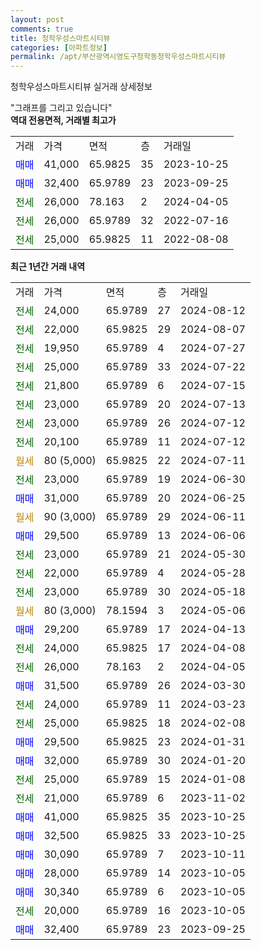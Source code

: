 ```yaml
---
layout: post
comments: true
title: 청학우성스마트시티뷰
categories: [아파트정보]
permalink: /apt/부산광역시영도구청학동청학우성스마트시티뷰
---
```


청학우성스마트시티뷰 실거래 상세정보

<script type="text/javascript">
  google.charts.load('current', {'packages':['line', 'corechart']});
  google.charts.setOnLoadCallback(drawChart);

  function drawChart() {
    var data = new google.visualization.DataTable();
    data.addColumn('date', '거래일');
    data.addColumn('number', "매매");
    data.addColumn('number', "전세");
    data.addColumn('number', "전매");

    data.addRows([[new Date(Date.parse("2024-08-12")), null, 24000, null], [new Date(Date.parse("2024-08-07")), null, 22000, null], [new Date(Date.parse("2024-07-27")), null, 19950, null], [new Date(Date.parse("2024-07-22")), null, 25000, null], [new Date(Date.parse("2024-07-15")), null, 21800, null], [new Date(Date.parse("2024-07-13")), null, 23000, null], [new Date(Date.parse("2024-07-12")), null, 23000, null], [new Date(Date.parse("2024-07-12")), null, 20100, null], [new Date(Date.parse("2024-07-11")), null, null, null], [new Date(Date.parse("2024-06-30")), null, 23000, null], [new Date(Date.parse("2024-06-25")), 31000, null, null], [new Date(Date.parse("2024-06-11")), null, null, null], [new Date(Date.parse("2024-06-06")), 29500, null, null], [new Date(Date.parse("2024-05-30")), null, 23000, null], [new Date(Date.parse("2024-05-28")), null, 22000, null], [new Date(Date.parse("2024-05-18")), null, 23000, null], [new Date(Date.parse("2024-05-06")), null, null, null], [new Date(Date.parse("2024-04-13")), 29200, null, null], [new Date(Date.parse("2024-04-08")), null, 24000, null], [new Date(Date.parse("2024-04-05")), null, 26000, null], [new Date(Date.parse("2024-03-30")), 31500, null, null], [new Date(Date.parse("2024-03-23")), null, 24000, null], [new Date(Date.parse("2024-02-08")), null, 25000, null], [new Date(Date.parse("2024-01-31")), 29500, null, null], [new Date(Date.parse("2024-01-20")), 32000, null, null], [new Date(Date.parse("2024-01-08")), null, 25000, null], [new Date(Date.parse("2023-11-02")), null, 21000, null], [new Date(Date.parse("2023-10-25")), 41000, null, null], [new Date(Date.parse("2023-10-25")), 32500, null, null], [new Date(Date.parse("2023-10-11")), 30090, null, null], [new Date(Date.parse("2023-10-05")), 28000, null, null], [new Date(Date.parse("2023-10-05")), 30340, null, null], [new Date(Date.parse("2023-10-05")), null, 20000, null], [new Date(Date.parse("2023-09-25")), 32400, null, null]]);

    var options = {
      hAxis: {
        format: 'yyyy/MM/dd'
      },    
      lineWidth: 0,
      pointsVisible: true,    
      title: '최근 1년간 유형별 실거래가 분포',
      legend: { position: 'bottom' }
    };

    var formatter = new google.visualization.NumberFormat({pattern:'###,###'} );
    formatter.format(data, 1);
    formatter.format(data, 2);
    
    setTimeout(function() {
        var chart = new google.visualization.LineChart(document.getElementById('columnchart_material'));
        chart.draw(data, (options));
        document.getElementById('loading').style.display = 'none';
    }, 200);
  }
</script>


<div id="loading" style="z-index:20; display: block; margin-left: 0px">"그래프를 그리고 있습니다"</div>
<div id="columnchart_material" style="width: 95%; margin-left: 0px; display: block"></div>
<!-- contents start -->
<b>역대 전용면적, 거래별 최고가</b>
<table class="sortable">
    <tr>
      <td>거래</td>
      <td>가격</td>
      <td>면적</td>
      <td>층</td>
      <td>거래일</td>
    </tr>
        <tr>
          <td><a style="color: blue">매매</a></td>
          <td>41,000</td>
          <td>65.9825</td>
          <td>35</td>
          <td>2023-10-25</td>
        </tr>            <tr>
          <td><a style="color: blue">매매</a></td>
          <td>32,400</td>
          <td>65.9789</td>
          <td>23</td>
          <td>2023-09-25</td>
        </tr>        
        <tr>
              <td><a style="color: darkgreen">전세</a></td>
              <td>26,000</td>
              <td>78.163</td>
              <td>2</td>
              <td>2024-04-05</td>
            </tr>            <tr>
              <td><a style="color: darkgreen">전세</a></td>
              <td>26,000</td>
              <td>65.9789</td>
              <td>32</td>
              <td>2022-07-16</td>
            </tr>            <tr>
              <td><a style="color: darkgreen">전세</a></td>
              <td>25,000</td>
              <td>65.9825</td>
              <td>11</td>
              <td>2022-08-08</td>
            </tr>        
    
</table>

<b>최근 1년간 거래 내역</b>

<table class="sortable">
    <tr>
      <td>거래</td>
      <td>가격</td>
      <td>면적</td>
      <td>층</td>
      <td>거래일</td>
    </tr>
    <tr>
      <td><a style="color: darkgreen">전세</a></td>
      <td>24,000</td>
      <td>65.9789</td>
      <td>27</td>
      <td>2024-08-12</td>
    </tr>          <tr>
      <td><a style="color: darkgreen">전세</a></td>
      <td>22,000</td>
      <td>65.9825</td>
      <td>29</td>
      <td>2024-08-07</td>
    </tr>          <tr>
      <td><a style="color: darkgreen">전세</a></td>
      <td>19,950</td>
      <td>65.9789</td>
      <td>4</td>
      <td>2024-07-27</td>
    </tr>          <tr>
      <td><a style="color: darkgreen">전세</a></td>
      <td>25,000</td>
      <td>65.9789</td>
      <td>33</td>
      <td>2024-07-22</td>
    </tr>          <tr>
      <td><a style="color: darkgreen">전세</a></td>
      <td>21,800</td>
      <td>65.9789</td>
      <td>6</td>
      <td>2024-07-15</td>
    </tr>          <tr>
      <td><a style="color: darkgreen">전세</a></td>
      <td>23,000</td>
      <td>65.9789</td>
      <td>20</td>
      <td>2024-07-13</td>
    </tr>          <tr>
      <td><a style="color: darkgreen">전세</a></td>
      <td>23,000</td>
      <td>65.9789</td>
      <td>26</td>
      <td>2024-07-12</td>
    </tr>          <tr>
      <td><a style="color: darkgreen">전세</a></td>
      <td>20,100</td>
      <td>65.9789</td>
      <td>11</td>
      <td>2024-07-12</td>
    </tr>          <tr>
      <td><a style="color: darkgoldenrod">월세</a></td>
      <td>80 (5,000)</td>
      <td>65.9825</td>
      <td>22</td>
      <td>2024-07-11</td>
    </tr>          <tr>
      <td><a style="color: darkgreen">전세</a></td>
      <td>23,000</td>
      <td>65.9789</td>
      <td>19</td>
      <td>2024-06-30</td>
    </tr>          <tr>
      <td><a style="color: blue">매매</a></td>
      <td>31,000</td>
      <td>65.9789</td>
      <td>20</td>
      <td>2024-06-25</td>
    </tr>          <tr>
      <td><a style="color: darkgoldenrod">월세</a></td>
      <td>90 (3,000)</td>
      <td>65.9789</td>
      <td>29</td>
      <td>2024-06-11</td>
    </tr>          <tr>
      <td><a style="color: blue">매매</a></td>
      <td>29,500</td>
      <td>65.9789</td>
      <td>13</td>
      <td>2024-06-06</td>
    </tr>          <tr>
      <td><a style="color: darkgreen">전세</a></td>
      <td>23,000</td>
      <td>65.9789</td>
      <td>21</td>
      <td>2024-05-30</td>
    </tr>          <tr>
      <td><a style="color: darkgreen">전세</a></td>
      <td>22,000</td>
      <td>65.9789</td>
      <td>4</td>
      <td>2024-05-28</td>
    </tr>          <tr>
      <td><a style="color: darkgreen">전세</a></td>
      <td>23,000</td>
      <td>65.9789</td>
      <td>30</td>
      <td>2024-05-18</td>
    </tr>          <tr>
      <td><a style="color: darkgoldenrod">월세</a></td>
      <td>80 (3,000)</td>
      <td>78.1594</td>
      <td>3</td>
      <td>2024-05-06</td>
    </tr>          <tr>
      <td><a style="color: blue">매매</a></td>
      <td>29,200</td>
      <td>65.9789</td>
      <td>17</td>
      <td>2024-04-13</td>
    </tr>          <tr>
      <td><a style="color: darkgreen">전세</a></td>
      <td>24,000</td>
      <td>65.9825</td>
      <td>17</td>
      <td>2024-04-08</td>
    </tr>          <tr>
      <td><a style="color: darkgreen">전세</a></td>
      <td>26,000</td>
      <td>78.163</td>
      <td>2</td>
      <td>2024-04-05</td>
    </tr>          <tr>
      <td><a style="color: blue">매매</a></td>
      <td>31,500</td>
      <td>65.9789</td>
      <td>26</td>
      <td>2024-03-30</td>
    </tr>          <tr>
      <td><a style="color: darkgreen">전세</a></td>
      <td>24,000</td>
      <td>65.9789</td>
      <td>11</td>
      <td>2024-03-23</td>
    </tr>          <tr>
      <td><a style="color: darkgreen">전세</a></td>
      <td>25,000</td>
      <td>65.9825</td>
      <td>18</td>
      <td>2024-02-08</td>
    </tr>          <tr>
      <td><a style="color: blue">매매</a></td>
      <td>29,500</td>
      <td>65.9825</td>
      <td>23</td>
      <td>2024-01-31</td>
    </tr>          <tr>
      <td><a style="color: blue">매매</a></td>
      <td>32,000</td>
      <td>65.9789</td>
      <td>30</td>
      <td>2024-01-20</td>
    </tr>          <tr>
      <td><a style="color: darkgreen">전세</a></td>
      <td>25,000</td>
      <td>65.9789</td>
      <td>15</td>
      <td>2024-01-08</td>
    </tr>          <tr>
      <td><a style="color: darkgreen">전세</a></td>
      <td>21,000</td>
      <td>65.9789</td>
      <td>6</td>
      <td>2023-11-02</td>
    </tr>          <tr>
      <td><a style="color: blue">매매</a></td>
      <td>41,000</td>
      <td>65.9825</td>
      <td>35</td>
      <td>2023-10-25</td>
    </tr>          <tr>
      <td><a style="color: blue">매매</a></td>
      <td>32,500</td>
      <td>65.9825</td>
      <td>33</td>
      <td>2023-10-25</td>
    </tr>          <tr>
      <td><a style="color: blue">매매</a></td>
      <td>30,090</td>
      <td>65.9789</td>
      <td>7</td>
      <td>2023-10-11</td>
    </tr>          <tr>
      <td><a style="color: blue">매매</a></td>
      <td>28,000</td>
      <td>65.9789</td>
      <td>14</td>
      <td>2023-10-05</td>
    </tr>          <tr>
      <td><a style="color: blue">매매</a></td>
      <td>30,340</td>
      <td>65.9789</td>
      <td>6</td>
      <td>2023-10-05</td>
    </tr>          <tr>
      <td><a style="color: darkgreen">전세</a></td>
      <td>20,000</td>
      <td>65.9789</td>
      <td>16</td>
      <td>2023-10-05</td>
    </tr>          <tr>
      <td><a style="color: blue">매매</a></td>
      <td>32,400</td>
      <td>65.9789</td>
      <td>23</td>
      <td>2023-09-25</td>
    </tr>      </table>
<!-- contents end -->    

